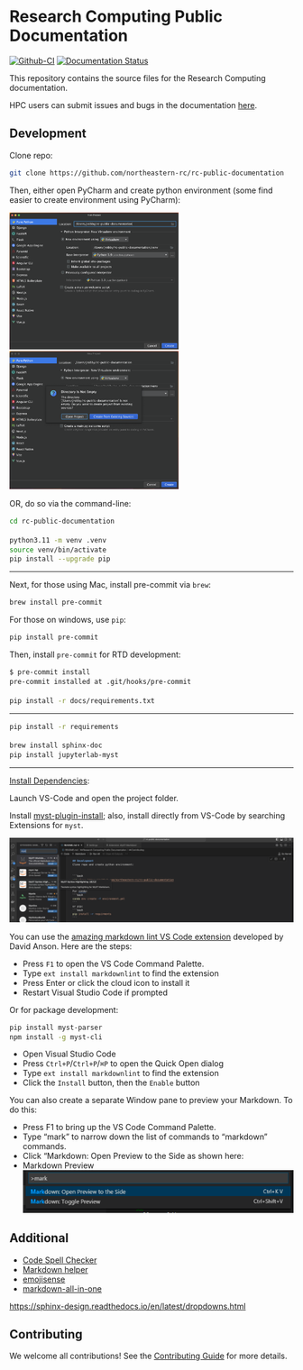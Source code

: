 
# Research Computing Public Documentation
[![Github-CI][github-ci]][github-link]
[![Documentation Status][rtd-badge]][rtd-link]


This repository contains the source files for the Research Computing documentation.

HPC users can submit issues and bugs in the documentation [here](https://github.com/northeastern-rc/rc-public-documentation/issues/new/choose).


## Development
Clone repo:

```bash
git clone https://github.com/northeastern-rc/rc-public-documentation
```
Then, either open PyCharm and create python environment (some find easier to create environment using PyCharm):

<img src=".README_images/environment1.png" alt="env1" width="300"/>
<br>
<img src=".README_images/environment2.png" alt="env1" width="300"/>

OR, do so via the command-line:
```bash
cd rc-public-documentation

python3.11 -m venv .venv
source venv/bin/activate
pip install --upgrade pip
```
-----

Next, for those using Mac, install pre-commit via `brew`:
```bash
brew install pre-commit
```
For those on windows, use `pip`:
```bash
pip install pre-commit
```
Then, install `pre-commit` for RTD development:
```bash
$ pre-commit install
pre-commit installed at .git/hooks/pre-commit

pip install -r docs/requirements.txt
```

---
```bash
pip install -r requirements

brew install sphinx-doc
pip install jupyterlab-myst
```
---

[Install Dependencies][install-vscode]:

Launch VS-Code and open the project folder.

Install [myst-plugin-install][myst-plugin-install]; also, install directly from VS-Code by searching Extensions for `myst`.

![](.README_images/myst-plugin-screenshot.png)


You can use the [amazing markdown lint VS Code extension](https://thisdavej.com/build-an-amazing-markdown-editor-using-visual-studio-code-and-pandoc/#:~:text=markdownlint%20VS%20Code%20extension) developed by David Anson.  Here are the steps:

- Press `F1` to open the VS Code Command Palette.
- Type `ext install markdownlint` to find the extension
- Press Enter or click the cloud icon to install it
- Restart Visual Studio Code if prompted


Or for package development:

```bash
pip install myst-parser
npm install -g myst-cli
```

- Open Visual Studio Code
- Press `Ctrl+P`/`Ctrl+P`/`⌘P` to open the Quick Open dialog
- Type `ext install markdownlint` to find the extension
- Click the `Install` button, then the `Enable` button

You can also create a separate Window pane to preview your Markdown.  To do this:

- Press F1 to bring up the VS Code Command Palette.
- Type “mark” to narrow down the list of commands to “markdown” commands.
- Click “Markdown: Open Preview to the Side as shown here:
- Markdown Preview
![](.README_images/e3a69125.png)


## Additional
- [Code Spell Checker](https://marketplace.visualstudio.com/items?itemName=streetsidesoftware.code-spell-checker)
- [Markdown helper](https://marketplace.visualstudio.com/items?itemName=joshbax.mdhelper)
- [emojisense](https://marketplace.visualstudio.com/items?itemName=bierner.emojisense)
- [markdown-all-in-one](https://marketplace.visualstudio.com/items?itemName=yzhang.markdown-all-in-one)

https://sphinx-design.readthedocs.io/en/latest/dropdowns.html
## Contributing

We welcome all contributions!
See the [Contributing Guide](https://myst-parser.readthedocs.io/en/latest/develop/index.html) for more details.

[github-ci]: https://github.com/executablebooks/MyST-Parser/workflows/continuous-integration/badge.svg?branch=master
[github-link]: https://github.com/executablebooks/MyST-Parser
[rtd-badge]: https://readthedocs.org/projects/myst-parser/badge/?version=latest
[rtd-link]: https://myst-parser.readthedocs.io/en/latest/?badge=latest
[install-vscode]: https://code.visualstudio.com/
[myst-plugin-install]: https://marketplace.visualstudio.com/items?itemName=ExecutableBookProject.myst-highlight
